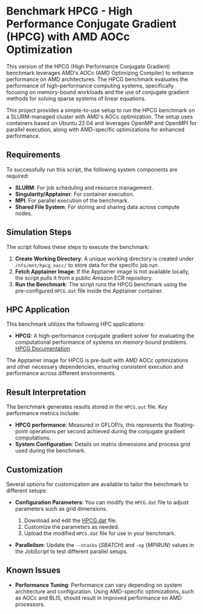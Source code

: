 # Benchmark HPCG - High Performance Conjugate Gradient (HPCG) with AMD AOCc Optimization

This version of the HPCG (High Performance Conjugate Gradient) benchmark leverages AMD's AOCc (AMD Optimizing Compiler) to enhance performance on AMD architectures. The HPCG benchmark evaluates the performance of high-performance computing systems, specifically focusing on memory-bound workloads and the use of conjugate gradient methods for solving sparse systems of linear equations.

This project provides a simple-to-use setup to run the HPCG benchmark on a SLURM-managed cluster with AMD's AOCc optimization. The setup uses containers based on Ubuntu 22.04 and leverages OpenMP and OpenMPI for parallel execution, along with AMD-specific optimizations for enhanced performance.

## Requirements

To successfully run this script, the following system components are required:

- **SLURM**: For job scheduling and resource management.
- **Singularity/Apptainer**: For container execution.
- **MPI**: For parallel execution of the benchmark.
- **Shared File System**: For storing and sharing data across compute nodes.

## Simulation Steps

The script follows these steps to execute the benchmark:

1. **Create Working Directory**: A unique working directory is created under `/nfs/mnt/hpcg_oacc/` to store data for the specific job run.
2. **Fetch Apptainer Image**: If the Apptainer image is not available locally, the script pulls it from a public Amazon ECR repository.
3. **Run the Benchmark**: The script runs the HPCG benchmark using the pre-configured `HPCG.dat` file inside the Apptainer container.

## HPC Application

This benchmark utilizes the following HPC applications:

- **HPCG**: A high-performance conjugate gradient solver for evaluating the computational performance of systems on memory-bound problems. [HPCG Documentation](https://www.hpcg-benchmark.org/)

The Apptainer image for HPCG is pre-built with AMD AOCc optimizations and other necessary dependencies, ensuring consistent execution and performance across different environments.

## Result Interpretation

The benchmark generates results stored in the `HPCG.out` file. Key performance metrics include:

- **HPCG performance**: Measured in GFLOP/s, this represents the floating-point operations per second achieved during the conjugate gradient computations.
- **System Configuration**: Details on matrix dimensions and process grid used during the benchmark.

## Customization

Several options for customization are available to tailor the benchmark to different setups:

- **Configuration Parameters**: You can modify the `HPCG.dat` file to adjust parameters such as grid dimensions.

  1. Download and edit the [HPCG.dat](https://omnivector-public-assets.s3.us-west-2.amazonaws.com/catalog/HPCG.dat) file.
  2. Customize the parameters as needed.
  3. Upload the modified `HPCG.dat` file for use in your benchmark.

- **Parallelism**: Update the `--ntasks` (_SBATCH_) and `-np` (_MPIRUN_) values in the JobScript to test different parallel setups.

## Known Issues

- **Performance Tuning**: Performance can vary depending on system architecture and configuration. Using AMD-specific optimizations, such as AOCc and BLIS, should result in improved performance on AMD processors.
